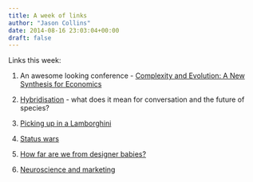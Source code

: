 ```yaml
---
title: A week of links
author: "Jason Collins"
date: 2014-08-16 23:03:04+00:00
draft: false
---
```


Links this week:






	
  1. An awesome looking conference - [Complexity and Evolution: A New Synthesis for Economics](http://www.esforum.de/forums/esf19_Complexity%20and%20Evolution.html)

	
  2. [Hybridisation](http://www.nytimes.com/2014/08/17/magazine/should-you-fear-the-pizzly-bear.html) - what does it mean for conversation and the future of species?

	
  3. [Picking up in a Lamborghini](http://www.npr.org/blogs/parallels/2014/08/08/338326968/what-happens-when-a-beijing-man-invites-women-into-his-lamborghini)

	
  4. [Status wars](http://www.spectator.co.uk/life/the-wiki-man/9287512/how-oneupmanship-wrecks-things-for-everyone/)

	
  5. [How far are we from designer babies?](http://infoproc.blogspot.com.au/2014/08/designer-babies-selection-vs-editing.html)

	
  6. [Neuroscience and marketing](http://www.marketingweek.co.uk/analysis/essential-reads/neuroscience-and-marketing-what-you-need-to-know/4011269.article)


